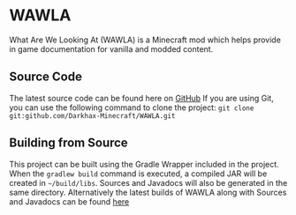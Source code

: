 # WAWLA
What Are We Looking At (WAWLA) is a Minecraft mod which helps provide in game documentation for vanilla and modded content. 

## Source Code
The latest source code can be found here on [GitHub](https://github.com/Darkhax-Minecraft/WAWLA) If you are using Git, you can use the following command to clone the project: `git clone git:github.com/Darkhax-Minecraft/WAWLA.git`

## Building from Source
This project can be built using the Gradle Wrapper included in the project. When the `gradlew build` command is executed, a compiled JAR will be created in `~/build/libs`. Sources and Javadocs will also be generated in the same directory. Alternatively the latest builds of WAWLA along with Sources and Javadocs can be found [here](http://maven.rubbix.net/net/darkhax/wawla/Wawla)

